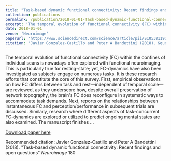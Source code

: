```yaml
---
title: "Task-based dynamic functional connectivity: Recent findings and open questions"
collection: publications
permalink: /publication/2018-01-01-Task-based-dynamic-functional-connectivity%3A-Recent-findings-and-open-questi
excerpt: 'The temporal evolution of functional connectivity (FC) within the confines of individual scans is nowadays often explored with functional neuroimaging. This is particularly true for resting-state; yet, FC-dynamics have also been investigated as subjects engage on numerous tasks. It is these research efforts that constitute the core of this survey. First, empirical observations on how FC differs between task and rest—independent of temporal scale—are reviewed, as they underscore how, despite overall preservation of network topography, the brain&apos;s FC does reconfigure in systematic ways to accommodate task demands. Next, reports on the relationships between instantaneous FC and perception/performance in subsequent trials are discussed. Similarly, research where different aspects of task-concurrent FC-dynamics are explored or utilized to predict ongoing mental states are also examined. The manuscript finishes …'
date: 2018-01-01
venue: 'Neuroimage'
paperurl: 'https://www.sciencedirect.com/science/article/pii/S1053811917306535'
citation: 'Javier Gonzalez-Castillo and Peter A Bandettini (2018). &quot;Task-based dynamic functional connectivity: Recent findings and open questions&quot; <i>Neuroimage</i> 180'
---
```

The temporal evolution of functional connectivity (FC) within the confines of individual scans is nowadays often explored with functional neuroimaging. This is particularly true for resting-state; yet, FC-dynamics have also been investigated as subjects engage on numerous tasks. It is these research efforts that constitute the core of this survey. First, empirical observations on how FC differs between task and rest—independent of temporal scale—are reviewed, as they underscore how, despite overall preservation of network topography, the brain&apos;s FC does reconfigure in systematic ways to accommodate task demands. Next, reports on the relationships between instantaneous FC and perception/performance in subsequent trials are discussed. Similarly, research where different aspects of task-concurrent FC-dynamics are explored or utilized to predict ongoing mental states are also examined. The manuscript finishes …

[Download paper here](https://www.sciencedirect.com/science/article/pii/S1053811917306535)

Recommended citation: Javier Gonzalez-Castillo and Peter A Bandettini (2018). "Task-based dynamic functional connectivity: Recent findings and open questions" <i>Neuroimage</i> 180